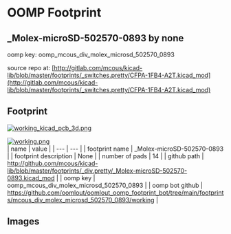 # OOMP Footprint  
## _Molex-microSD-502570-0893  by none  
  
oomp key: oomp_mcous_div_molex_microsd_502570_0893  
  
source repo at: [http://gitlab.com/mcous/kicad-lib/blob/master/footprints/_switches.pretty/CFPA-1FB4-A2T.kicad_mod](http://gitlab.com/mcous/kicad-lib/blob/master/footprints/_switches.pretty/CFPA-1FB4-A2T.kicad_mod)  
## Footprint  
  
[![working_kicad_pcb_3d.png](working_kicad_pcb_3d_600.png)](working_kicad_pcb_3d.png)  
  
[![working.png](working_600.png)](working.png)  
| name | value | 
| --- | --- | 
| footprint name | _Molex-microSD-502570-0893 | 
| footprint description | None | 
| number of pads | 14 | 
| github path | http://github.com/mcous/kicad-lib/blob/master/footprints/_div.pretty/_Molex-microSD-502570-0893.kicad_mod | 
| oomp key | oomp_mcous_div_molex_microsd_502570_0893 | 
| oomp bot github | https://github.com/oomlout/oomlout_oomp_footprint_bot/tree/main/footprints/mcous_div_molex_microsd_502570_0893/working | 
## Images  
